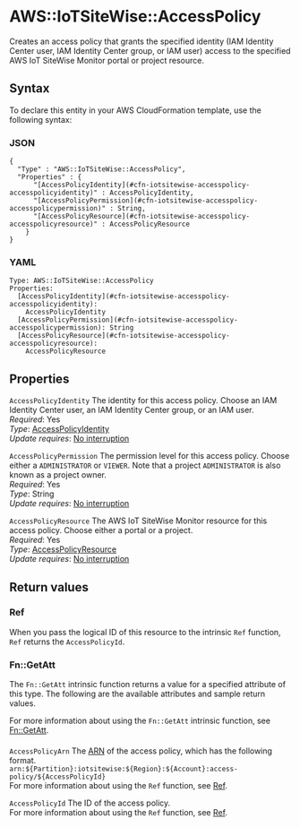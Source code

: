 # AWS::IoTSiteWise::AccessPolicy<a name="aws-resource-iotsitewise-accesspolicy"></a>

Creates an access policy that grants the specified identity \(IAM Identity Center user, IAM Identity Center group, or IAM user\) access to the specified AWS IoT SiteWise Monitor portal or project resource\.

## Syntax<a name="aws-resource-iotsitewise-accesspolicy-syntax"></a>

To declare this entity in your AWS CloudFormation template, use the following syntax:

### JSON<a name="aws-resource-iotsitewise-accesspolicy-syntax.json"></a>

```
{
  "Type" : "AWS::IoTSiteWise::AccessPolicy",
  "Properties" : {
      "[AccessPolicyIdentity](#cfn-iotsitewise-accesspolicy-accesspolicyidentity)" : AccessPolicyIdentity,
      "[AccessPolicyPermission](#cfn-iotsitewise-accesspolicy-accesspolicypermission)" : String,
      "[AccessPolicyResource](#cfn-iotsitewise-accesspolicy-accesspolicyresource)" : AccessPolicyResource
    }
}
```

### YAML<a name="aws-resource-iotsitewise-accesspolicy-syntax.yaml"></a>

```
Type: AWS::IoTSiteWise::AccessPolicy
Properties:
  [AccessPolicyIdentity](#cfn-iotsitewise-accesspolicy-accesspolicyidentity):
    AccessPolicyIdentity
  [AccessPolicyPermission](#cfn-iotsitewise-accesspolicy-accesspolicypermission): String
  [AccessPolicyResource](#cfn-iotsitewise-accesspolicy-accesspolicyresource):
    AccessPolicyResource
```

## Properties<a name="aws-resource-iotsitewise-accesspolicy-properties"></a>

`AccessPolicyIdentity` <a name="cfn-iotsitewise-accesspolicy-accesspolicyidentity"></a>
The identity for this access policy\. Choose an IAM Identity Center user, an IAM Identity Center group, or an IAM user\.  
_Required_: Yes  
_Type_: [AccessPolicyIdentity](aws-properties-iotsitewise-accesspolicy-accesspolicyidentity.md)  
_Update requires_: [No interruption](https://docs.aws.amazon.com/AWSCloudFormation/latest/UserGuide/using-cfn-updating-stacks-update-behaviors.html#update-no-interrupt)

`AccessPolicyPermission` <a name="cfn-iotsitewise-accesspolicy-accesspolicypermission"></a>
The permission level for this access policy\. Choose either a `ADMINISTRATOR` or `VIEWER`\. Note that a project `ADMINISTRATOR` is also known as a project owner\.  
_Required_: Yes  
_Type_: String  
_Update requires_: [No interruption](https://docs.aws.amazon.com/AWSCloudFormation/latest/UserGuide/using-cfn-updating-stacks-update-behaviors.html#update-no-interrupt)

`AccessPolicyResource` <a name="cfn-iotsitewise-accesspolicy-accesspolicyresource"></a>
The AWS IoT SiteWise Monitor resource for this access policy\. Choose either a portal or a project\.  
_Required_: Yes  
_Type_: [AccessPolicyResource](aws-properties-iotsitewise-accesspolicy-accesspolicyresource.md)  
_Update requires_: [No interruption](https://docs.aws.amazon.com/AWSCloudFormation/latest/UserGuide/using-cfn-updating-stacks-update-behaviors.html#update-no-interrupt)

## Return values<a name="aws-resource-iotsitewise-accesspolicy-return-values"></a>

### Ref<a name="aws-resource-iotsitewise-accesspolicy-return-values-ref"></a>

When you pass the logical ID of this resource to the intrinsic `Ref` function, `Ref` returns the `AccessPolicyId`\.

### Fn::GetAtt<a name="aws-resource-iotsitewise-accesspolicy-return-values-fn--getatt"></a>

The `Fn::GetAtt` intrinsic function returns a value for a specified attribute of this type\. The following are the available attributes and sample return values\.

For more information about using the `Fn::GetAtt` intrinsic function, see [Fn::GetAtt](https://docs.aws.amazon.com/AWSCloudFormation/latest/UserGuide/intrinsic-function-reference-getatt.html)\.

#### <a name="aws-resource-iotsitewise-accesspolicy-return-values-fn--getatt-fn--getatt"></a>

`AccessPolicyArn` <a name="AccessPolicyArn-fn::getatt"></a>
The [ARN](https://docs.aws.amazon.com/general/latest/gr/aws-arns-and-namespaces.html) of the access policy, which has the following format\.  
`arn:${Partition}:iotsitewise:${Region}:${Account}:access-policy/${AccessPolicyId}`  
For more information about using the `Ref` function, see [Ref](https://docs.aws.amazon.com/AWSCloudFormation/latest/UserGuide/intrinsic-function-reference-ref.html)\.

`AccessPolicyId` <a name="AccessPolicyId-fn::getatt"></a>
The ID of the access policy\.  
For more information about using the `Ref` function, see [Ref](https://docs.aws.amazon.com/AWSCloudFormation/latest/UserGuide/intrinsic-function-reference-ref.html)\.
